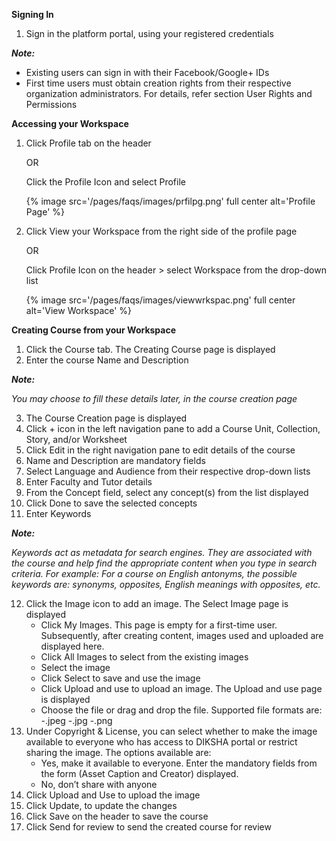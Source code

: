 **Signing In**
1. Sign in the platform portal, using your registered credentials

***Note:***
- Existing users can sign in with their Facebook/Google+ IDs
- First time users must obtain creation rights from their respective organization administrators. For details, refer section User Rights and Permissions

**Accessing your Workspace**

1. Click Profile tab on the header 
   
 	OR
	
   Click the Profile Icon and select Profile
    
   {% image src='/pages/faqs/images/prfilpg.png' full center alt='Profile Page' %}
  
2. Click View your Workspace from the right side of the profile page 

	OR
    
    Click Profile Icon on the header > select Workspace from the drop-down list
  	
    {% image src='/pages/faqs/images/viewwrkspac.png' full center alt='View Workspace' %}

**Creating Course from your Workspace**

1. Click the Course tab. The Creating Course page is displayed 
2. Enter the course Name and Description

***Note:***

*You may choose to fill these details later, in the course creation page*

3. The Course Creation page is displayed 
4. Click + icon in the left navigation pane to add a Course Unit, Collection, Story, and/or Worksheet
5. Click Edit in the right navigation pane to edit details of the course 
6. Name and Description are mandatory fields
7. Select Language and Audience from their respective drop-down lists
8. Enter Faculty and Tutor details
9. From the Concept field, select any concept(s) from the list displayed 
10. Click Done to save the selected concepts
11. Enter Keywords
 
***Note:***

*Keywords act as metadata for search engines. They are associated with the course and help find the appropriate content when you type in search criteria. For example: For a course on English antonyms, the possible keywords are: synonyms, opposites, English meanings with opposites, etc.*

12. Click the Image icon to add an image. The Select Image page is displayed
	- Click My Images. This page is empty for a first-time user. Subsequently, after creating content, images used and uploaded are displayed here.
    - Click All Images to select from the existing images
	- Select the image    
    - Click Select to save and use the image    
	- Click Upload and use to upload an image. The Upload and use page is displayed    
	- Choose the file or drag and drop the file. Supported file formats are:
    	-.jpeg
    	-.jpg
    	-.png
13. Under Copyright & License, you can select whether to make the image available to everyone who has access to DIKSHA portal or restrict sharing the image. The options available are:
	- Yes, make it available to everyone. Enter the mandatory fields from the form (Asset Caption and Creator) displayed.
	- No, don’t share with anyone
14. Click Upload and Use to upload the image
15. Click Update, to update the changes
16. Click Save on the header to save the course 
17. Click Send for review to send the created course for review

